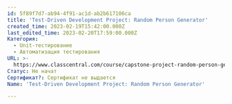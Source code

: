 ```yaml
---
id: 5f89f7d7-ab94-4f91-ac1d-ab2b617106ca
title: 'Test-Driven Development Project: Random Person Generator'
created_time: 2023-02-19T15:42:00.000Z
last_edited_time: 2023-02-20T17:59:00.000Z
Категория:
  - Unit-тестирование
  - Автоматизация тестирования
URL: >-
  https://www.classcentral.com/course/capstone-project-random-person-generator-using-td-32110
Статус: Не начат
Сертификат?: Сертификат не выдается
Name: 'Test-Driven Development Project: Random Person Generator'

---
```

